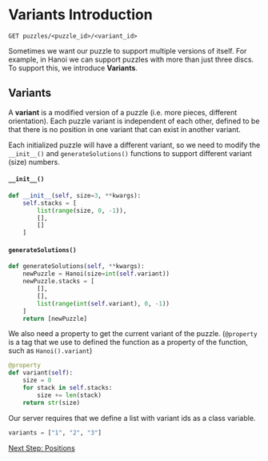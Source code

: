 # Variants Introduction

```
GET puzzles/<puzzle_id>/<variant_id> 
```

Sometimes we want our puzzle to support multiple versions of itself. For example, in Hanoi we can support puzzles with more than just three discs. To support this, we introduce **Variants**.

## Variants
A **variant** is a modified version of a puzzle (i.e. more pieces, different orientation). Each puzzle variant is independent of each other, defined to be that there is no position in one variant that can exist in another variant.

Each initialized puzzle will have a different variant, so we need to modify the `__init__()` and `generateSolutions()` functions to support different variant (size) numbers.

#### **`__init__()`**
```python
def __init__(self, size=3, **kwargs):
    self.stacks = [
        list(range(size, 0, -1)),
        [],
        []
    ]
```

#### **`generateSolutions()`**
```python
def generateSolutions(self, **kwargs):
    newPuzzle = Hanoi(size=int(self.variant))
    newPuzzle.stacks = [
        [],
        [],
        list(range(int(self.variant), 0, -1))
    ]
    return [newPuzzle]
```

We also need a property to get the current variant of the puzzle. (`@property` is a tag that we use to defined the function as a property of the function, such as `Hanoi().variant`)
```python
@property
def variant(self):
    size = 0
    for stack in self.stacks:
        size += len(stack)
    return str(size)
```
Our server requires that we define a list with variant ids as a class variable.
```python
variants = ["1", "2", "3"]
```
[Next Step: Positions](10_Positions.md)
